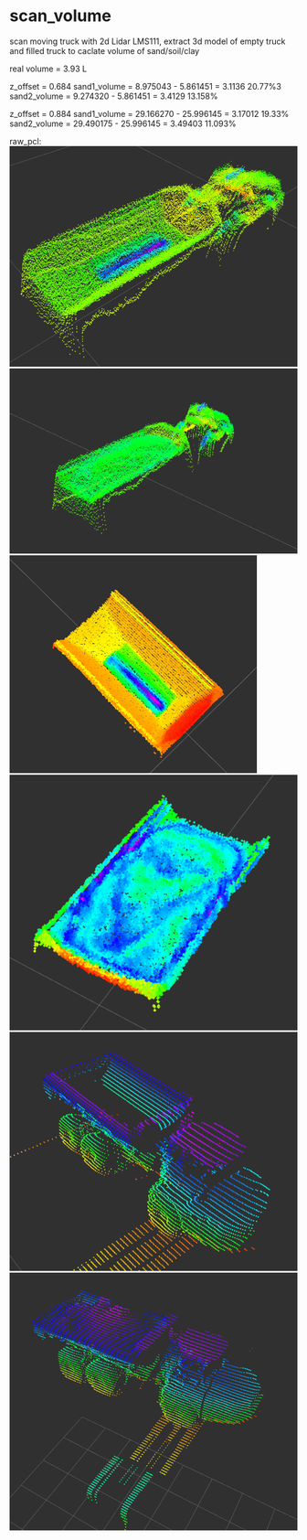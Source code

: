 # scan_volume
scan moving truck with 2d Lidar LMS111, extract 3d model of empty truck and filled truck to caclate volume of sand/soil/clay


real volume = 3.93 L

z_offset = 0.684
sand1_volume = 8.975043 - 5.861451 = 3.1136	20.77%3
sand2_volume = 9.274320 - 5.861451 = 3.4129	13.158%


z_offset = 0.884
sand1_volume = 29.166270 - 25.996145 = 3.17012  19.33%
sand2_volume = 29.490175 - 25.996145 = 3.49403	11.093%

raw_pcl:
![Alt text](/data/simu-4-28-data/raw_pcl/empty_whole-d-intensityColor.png)
![Alt text](/data/simu-4-28-data/raw_pcl/trucksand2a.png)
![Alt text](/data/simu-4-28-data/optimized_pcl/empty_optimized_b.png)
![Alt text](/data/simu-4-28-data/optimized_pcl/sand1_od_d.png)
![Alt text](/data/5-11-real-truck-data/A30e_empty-11.2-11.5-a.png)
![Alt text](/data/5-11-real-truck-data/A40D_clay-zColor-1.png)

